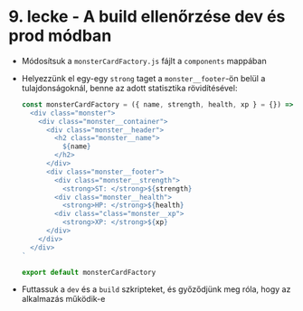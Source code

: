 # 9. lecke - A build ellenőrzése dev és prod módban
- Módosítsuk a `monsterCardFactory.js` fájlt a `components` mappában
- Helyezzünk el egy-egy `strong` taget a `monster__footer`-ön belül a tulajdonságoknál, benne az adott statisztika rövidítésével:

  ```javascript
  const monsterCardFactory = ({ name, strength, health, xp } = {}) => `
    <div class="monster">
      <div class="monster__container">
        <div class="monster__header">
          <h2 class="monster__name">
            ${name}  
          </h2>
        </div>
        <div class="monster__footer">
          <div class="monster__strength">
            <strong>ST: </strong>${strength}
          <div class="monster__health">
            <strong>HP: </strong>${health}
          <div class="class="monster__xp">
            <strong>XP: </strong>${xp}
        </div>
      </div>    
    </div>
  `

  export default monsterCardFactory
  ```

- Futtassuk a `dev` és a `build` szkripteket, és győződjünk meg róla, hogy az alkalmazás működik-e